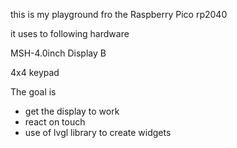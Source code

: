 this is my playground fro the Raspberry Pico rp2040

it uses to following hardware

MSH-4.0inch Display B

4x4 keypad

The goal is
- get the display to work
- react on touch
- use of lvgl library to create widgets
